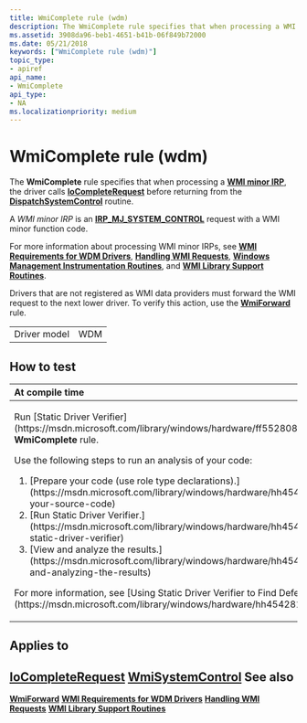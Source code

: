 ```yaml
---
title: WmiComplete rule (wdm)
description: The WmiComplete rule specifies that when processing a WMI minor IRP, the driver calls IoCompleteRequest before returning from the DispatchSystemControl routine.
ms.assetid: 3908da96-beb1-4651-b41b-06f849b72000
ms.date: 05/21/2018
keywords: ["WmiComplete rule (wdm)"]
topic_type:
- apiref
api_name:
- WmiComplete
api_type:
- NA
ms.localizationpriority: medium
---
```


# WmiComplete rule (wdm)


The **WmiComplete** rule specifies that when processing a [**WMI minor IRP**](https://msdn.microsoft.com/library/windows/hardware/ff566361), the driver calls [**IoCompleteRequest**](https://msdn.microsoft.com/library/windows/hardware/ff548343) before returning from the [**DispatchSystemControl**](https://msdn.microsoft.com/library/windows/hardware/ff543412) routine.

A *WMI minor IRP* is an [**IRP\_MJ\_SYSTEM\_CONTROL**](https://msdn.microsoft.com/library/windows/hardware/ff550813) request with a WMI minor function code.

For more information about processing WMI minor IRPs, see [**WMI Requirements for WDM Drivers**](https://msdn.microsoft.com/library/windows/hardware/ff566370), [**Handling WMI Requests**](https://msdn.microsoft.com/library/windows/hardware/ff546968), [**Windows Management Instrumentation Routines**](https://msdn.microsoft.com/library/windows/hardware/ff565794), and [**WMI Library Support Routines**](https://msdn.microsoft.com/library/windows/hardware/ff566359).

Drivers that are not registered as WMI data providers must forward the WMI request to the next lower driver. To verify this action, use the [**WmiForward**](wdm-wmiforward.md) rule.

|              |     |
|--------------|-----|
| Driver model | WDM |

How to test
-----------

<table>
<colgroup>
<col width="100%" />
</colgroup>
<thead>
<tr class="header">
<th align="left">At compile time</th>
</tr>
</thead>
<tbody>
<tr class="odd">
<td align="left"><p>Run [Static Driver Verifier](https://msdn.microsoft.com/library/windows/hardware/ff552808) and specify the <strong>WmiComplete</strong> rule.</p>
Use the following steps to run an analysis of your code:
<ol>
<li>[Prepare your code (use role type declarations).](https://msdn.microsoft.com/library/windows/hardware/hh454281#preparing-your-source-code)</li>
<li>[Run Static Driver Verifier.](https://msdn.microsoft.com/library/windows/hardware/hh454281#running-static-driver-verifier)</li>
<li>[View and analyze the results.](https://msdn.microsoft.com/library/windows/hardware/hh454281#viewing-and-analyzing-the-results)</li>
</ol>
<p>For more information, see [Using Static Driver Verifier to Find Defects in Drivers](https://msdn.microsoft.com/library/windows/hardware/hh454281).</p></td>
</tr>
</tbody>
</table>

Applies to
----------

[**IoCompleteRequest**](https://msdn.microsoft.com/library/windows/hardware/ff548343)
[**WmiSystemControl**](https://msdn.microsoft.com/library/windows/hardware/ff565834)
See also
--------

[**WmiForward**](wdm-wmiforward.md)
[**WMI Requirements for WDM Drivers**](https://msdn.microsoft.com/library/windows/hardware/ff566370)
[**Handling WMI Requests**](https://msdn.microsoft.com/library/windows/hardware/ff546968)
[**WMI Library Support Routines**](https://msdn.microsoft.com/library/windows/hardware/ff566359)
 

 





